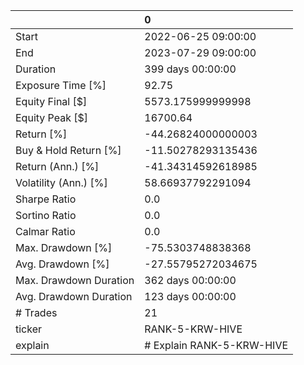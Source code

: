 |                        | 0                         |
|:-----------------------|:--------------------------|
| Start                  | 2022-06-25 09:00:00       |
| End                    | 2023-07-29 09:00:00       |
| Duration               | 399 days 00:00:00         |
| Exposure Time [%]      | 92.75                     |
| Equity Final [$]       | 5573.175999999998         |
| Equity Peak [$]        | 16700.64                  |
| Return [%]             | -44.26824000000003        |
| Buy & Hold Return [%]  | -11.50278293135436        |
| Return (Ann.) [%]      | -41.34314592618985        |
| Volatility (Ann.) [%]  | 58.66937792291094         |
| Sharpe Ratio           | 0.0                       |
| Sortino Ratio          | 0.0                       |
| Calmar Ratio           | 0.0                       |
| Max. Drawdown [%]      | -75.5303748838368         |
| Avg. Drawdown [%]      | -27.55795272034675        |
| Max. Drawdown Duration | 362 days 00:00:00         |
| Avg. Drawdown Duration | 123 days 00:00:00         |
| # Trades               | 21                        |
| ticker                 | RANK-5-KRW-HIVE           |
| explain                | # Explain RANK-5-KRW-HIVE |
